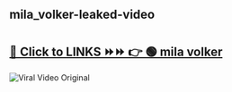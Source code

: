 
 ## mila_volker-leaked-video 

# <h2><a href="https://clipsfans.com/mila_volker&ref=git">🔗 Click to LINKS ⏩⏩ 👉 🟢 mila volker </a></h2>

<a href="https://clipsfans.com/mila_volker&ref=git" rel="nofollow" data-target="animated-image.originalLink"><img src="https://i.ibb.co.com/xMMVF88/686577567.gif" alt="Viral Video Original" style="max-width: 100%; display: inline-block;" data-target="animated-image.originalImage"></a>
